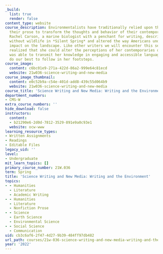 ```yaml
---
_build:
  list: true
  render: false
content_type: website
course_description: Environmentalists have traditionally relied upon the power of
  their prose to transform the thoughts and behavior of their contemporaries. In 1963,
  Rachel Carson, a marine biologist with a penchant for writing, described a world
  without wildlife in *Silent Spring* and altered the way Americans understood their
  impact on the landscape. Like other writers we will encounter this semester, Carson
  realized that she could alter the perceptions of her contemporaries only if she
  was able to transmit her knowledge in engaging and accessible language. We will
  do our best to follow in her footsteps.
course_image:
  content: c6bc01e9-271a-422d-86a2-999e64c81ecd
  website: 21w036-science-writing-and-new-media
course_image_thumbnail:
  content: e0c52b9a-c54e-401d-add8-439c55d064b9
  website: 21w036-science-writing-and-new-media
course_title: 'Science Writing and New Media: Writing and the Environment'
department_numbers:
- CMS-W
extra_course_numbers: ''
hide_download: false
instructors:
  content:
  - b21290e6-2d0d-7812-3529-891e9a0c93e1
  website: ocw-www
learning_resource_types:
- Written Assignments
- Readings
- Editable Files
legacy_uid: ''
level:
- Undergraduate
mit_learn_topics: []
primary_course_number: 21W.036
term: Spring
title: 'Science Writing and New Media: Writing and the Environment'
topics:
- - Humanities
  - Literature
  - Academic Writing
- - Humanities
  - Literature
  - Nonfiction Prose
- - Science
  - Earth Science
  - Environmental Science
- - Social Science
  - Communication
uid: cb3c6af6-2f47-4d27-9b39-484ff97db482
url_path: courses/21w-036-science-writing-and-new-media-writing-and-the-environment-spring-2022
year: '2022'
---
```

